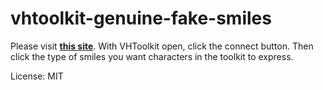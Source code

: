 # vhtoolkit-genuine-fake-smiles

Please visit [**this site**](http://vhtoolkit-genuine-fake-smiles.s3-website-us-east-1.amazonaws.com/). With VHToolkit open, click the connect button. Then click the type of smiles you want characters in the toolkit to express.

License: MIT

